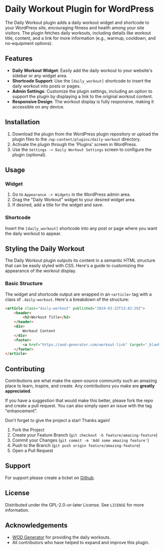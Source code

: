 # Daily Workout Plugin for WordPress

The Daily Workout plugin adds a daily workout widget and shortcode to your WordPress site, encouraging fitness and health among your site visitors. The plugin fetches daily workouts, including details like workout title, content, and a link for more information (e.g., warmup, cooldown, and no-equipment options).

## Features

- **Daily Workout Widget**: Easily add the daily workout to your website's sidebar or any widget area.
- **Shortcode Support**: Use the `[daily_workout]` shortcode to insert the daily workout into posts or pages.
- **Admin Settings**: Customize the plugin settings, including an option to support the plugin by displaying a link to the original workout content.
- **Responsive Design**: The workout display is fully responsive, making it accessible on any device.

## Installation

1. Download the plugin from the WordPress plugin repository or upload the plugin files to the `/wp-content/plugins/daily-workout` directory.
2. Activate the plugin through the 'Plugins' screen in WordPress.
3. Use the `Settings -> Daily Workout Settings` screen to configure the plugin (optional).

## Usage

### Widget

1. Go to `Appearance -> Widgets` in the WordPress admin area.
2. Drag the "Daily Workout" widget to your desired widget area.
3. If desired, add a title for the widget and save.

### Shortcode

Insert the `[daily_workout]` shortcode into any post or page where you want the daily workout to appear.

## Styling the Daily Workout

The Daily Workout plugin outputs its content in a semantic HTML structure that can be easily styled with CSS. Here's a guide to customizing the appearance of the workout display.

### Basic Structure

The widget and shortcode output are wrapped in an `<article>` tag with a class of `.daily-workout`. Here's a breakdown of the structure:

```html
<article class="daily-workout" published="2024-03-22T13:42:29Z">
    <header>
        <h2>Workout Title</h2>
    </header>
    <div>
        Workout Content
    </div>
    <footer>
        <a href="https://wod-generator.com/workout-link" target="_blank">Explore warmup, cooldown, and scaling options</a>
    </footer>
</article>
```

## Contributing

Contributions are what make the open-source community such an amazing place to learn, inspire, and create. Any contributions you make are **greatly appreciated**.

If you have a suggestion that would make this better, please fork the repo and create a pull request. You can also simply open an issue with the tag "enhancement".

Don't forget to give the project a star! Thanks again!

1. Fork the Project
2. Create your Feature Branch (`git checkout -b feature/amazing-feature`)
3. Commit your Changes (`git commit -m 'Add some amazing feature'`)
4. Push to the Branch (`git push origin feature/amazing-feature`)
5. Open a Pull Request

## Support

For support please create a ticket on [Github](https://github.com/7img/daily-workout/issues).

## License

Distributed under the GPL-2.0-or-later License. See `LICENSE` for more information.

## Acknowledgements

- [WOD Generator](https://wod-generator.com/) for providing the daily workouts.
- All contributors who have helped to expand and improve this plugin.

